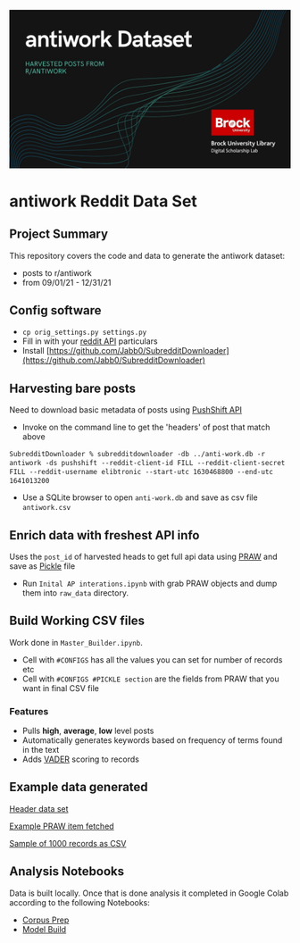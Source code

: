 ![project splash](antiwork_project.jpg)
# antiwork Reddit Data Set


## Project Summary

This repository covers the code and data to generate the antiwork dataset:

- posts to r/antiwork
- from 09/01/21 - 12/31/21



## Config software

- `cp orig_settings.py settings.py`
- Fill in with your [reddit API](https://reddit.com/dev/api) particulars
- Install [https://github.com/Jabb0/SubredditDownloader](https://github.com/Jabb0/SubredditDownloader)

## Harvesting bare posts

Need to download basic metadata of posts using [PushShift API](https://github.com/pushshift/api)

- Invoke on the command line to get the 'headers' of post that match above
```
SubredditDownloader % subredditdownloader -db ../anti-work.db -r antiwork -ds pushshift --reddit-client-id FILL --reddit-client-secret FILL --reddit-username elibtronic --start-utc 1630468800 --end-utc 1641013200
```
- Use a SQLite browser to open `anti-work.db` and save as csv file `antiwork.csv`

## Enrich data with freshest API info

Uses the `post_id` of harvested heads to get full api data using [PRAW](https://praw.readthedocs.io/en/stable/) and save as [Pickle](https://wiki.python.org/moin/UsingPickle) file

- Run `Inital AP interations.ipynb` with grab PRAW objects and dump them into `raw_data` directory.


## Build Working CSV files

Work done in `Master_Builder.ipynb`. 
- Cell with `#CONFIGS` has all the values you can set for number of records etc
- Cell with `#CONFIGS #PICKLE section` are the fields from PRAW that you want in final CSV file

### Features
- Pulls __high__, __average__, __low__ level posts
- Automatically generates keywords based on frequency of terms found in the text
- Adds [VADER](https://github.com/cjhutto/vaderSentiment) scoring to records



## Example data generated

[Header data set](https://github.com/BrockDSL/antiwork_reddit_data_set/blob/main/antiwork.csv)

[Example PRAW item fetched](https://gist.github.com/elibtronic/030706222ce9240c3bc5bd959f5af64f)

[Sample of 1000 records as CSV](https://github.com/BrockDSL/antiwork_reddit_data_set/blob/main/antiwork_sample.csv?raw=true) 

## Analysis Notebooks

Data is built locally. Once that is done analysis it completed in Google Colab according to the following Notebooks:

- [Corpus Prep](https://colab.research.google.com/drive/15zw2xN9G7YAdI6nwyu1X151nS6cLDE2t#scrollTo=8jILi2O_moLE)
- [Model Build](https://colab.research.google.com/drive/11cQi0gfc9D4R35dEyLSwzNg8uMppkH5k#scrollTo=wZxTcIV8i2iF)
